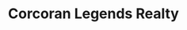 ---
title: "Corcoran Legends Realty"
url: /bronxville/corcoran-legends-realty/
shop: estate agent
---
